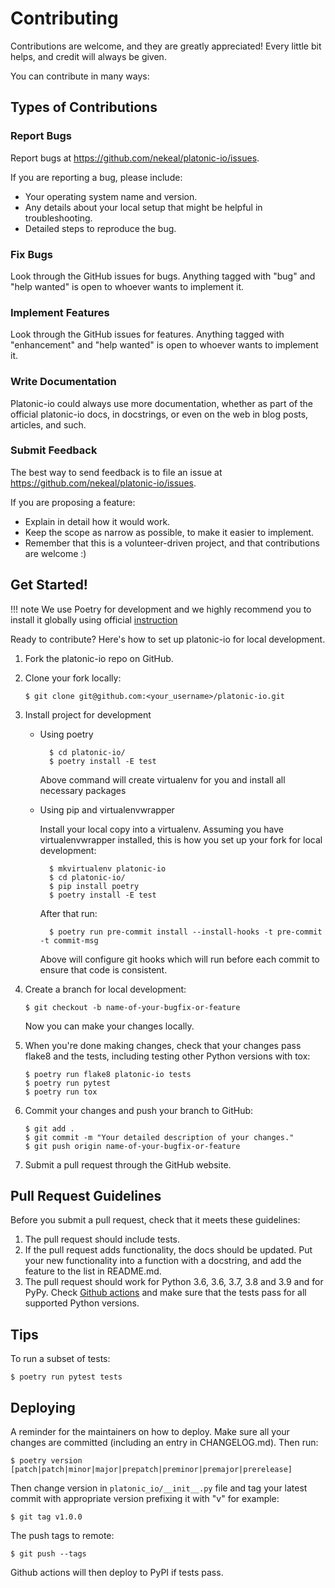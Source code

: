 Contributing
============

Contributions are welcome, and they are greatly appreciated! Every
little bit helps, and credit will always be given.

You can contribute in many ways:

Types of Contributions
----------------------

### Report Bugs

Report bugs at <https://github.com/nekeal/platonic-io/issues>.

If you are reporting a bug, please include:

-   Your operating system name and version.
-   Any details about your local setup that might be helpful in
    troubleshooting.
-   Detailed steps to reproduce the bug.

### Fix Bugs

Look through the GitHub issues for bugs. Anything tagged with "bug" and
"help wanted" is open to whoever wants to implement it.

### Implement Features

Look through the GitHub issues for features. Anything tagged with
"enhancement" and "help wanted" is open to whoever wants to implement
it.

### Write Documentation

Platonic-io could always use more documentation, whether as part of the
official platonic-io docs, in docstrings, or even on the web in blog posts,
articles, and such.

### Submit Feedback

The best way to send feedback is to file an issue at
<https://github.com/nekeal/platonic-io/issues>.

If you are proposing a feature:

-   Explain in detail how it would work.
-   Keep the scope as narrow as possible, to make it easier to
    implement.
-   Remember that this is a volunteer-driven project, and that
    contributions are welcome :)

Get Started!
------------

!!! note
    We use Poetry for development and we highly recommend you to install
    it globally using official [instruction](https://python-poetry.org/docs/#installation)

Ready to contribute? Here's how to set up platonic-io for local
development.

1.  Fork the platonic-io repo on GitHub.
2.  Clone your fork locally:

        $ git clone git@github.com:<your_username>/platonic-io.git

3. Install project for development

    - Using poetry

            $ cd platonic-io/
            $ poetry install -E test

        Above command will create virtualenv for you and install all necessary packages

    - Using pip and virtualenvwrapper

        Install your local copy into a virtualenv. Assuming you have
        virtualenvwrapper installed, this is how you set up your fork for
        local development:

            $ mkvirtualenv platonic-io
            $ cd platonic-io/
            $ pip install poetry
            $ poetry install -E test

        After that run:

            $ poetry run pre-commit install --install-hooks -t pre-commit -t commit-msg

        Above will configure git hooks which will run before each commit to ensure
        that code is consistent.


4.  Create a branch for local development:

        $ git checkout -b name-of-your-bugfix-or-feature

    Now you can make your changes locally.

5.  When you're done making changes, check that your changes pass flake8
    and the tests, including testing other Python versions with tox:

        $ poetry run flake8 platonic-io tests
        $ poetry run pytest
        $ poetry run tox

6.  Commit your changes and push your branch to GitHub:

        $ git add .
        $ git commit -m "Your detailed description of your changes."
        $ git push origin name-of-your-bugfix-or-feature

7.  Submit a pull request through the GitHub website.

Pull Request Guidelines
-----------------------

Before you submit a pull request, check that it meets these guidelines:

1.  The pull request should include tests.
2.  If the pull request adds functionality, the docs should be updated.
    Put your new functionality into a function with a docstring, and add
    the feature to the list in README.md.
3.  The pull request should work for Python 3.6, 3.6, 3.7, 3.8 and 3.9 and
    for PyPy. Check
    [Github actions](https://github.com/nekeal/platonic-io/actions?query=event%3Apull_request++) and make sure
    that the tests pass for all supported Python versions.

Tips
----

To run a subset of tests:

    $ poetry run pytest tests

Deploying
---------

A reminder for the maintainers on how to deploy. Make sure all your
changes are committed (including an entry in CHANGELOG.md). Then run:

    $ poetry version [patch|patch|minor|major|prepatch|preminor|premajor|prerelease]
Then change version in `platonic_io/__init__.py` file and tag your latest commit with appropriate version prefixing it with "v"
for example:

    $ git tag v1.0.0

The push tags to remote:

    $ git push --tags

Github actions will then deploy to PyPI if tests pass.
